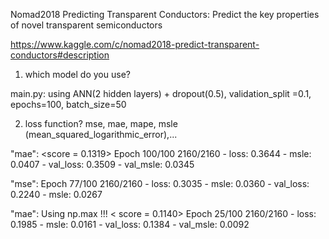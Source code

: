 Nomad2018 Predicting Transparent Conductors: Predict the key properties of novel transparent semiconductors

https://www.kaggle.com/c/nomad2018-predict-transparent-conductors#description

1) which model do you use?

main.py: using ANN(2 hidden layers) + dropout(0.5), validation_split =0.1, epochs=100, batch_size=50

2) loss function? mse, mae, mape, msle (mean_squared_logarithmic_error),...

"mae": <score = 0.1319>
Epoch 100/100
2160/2160 - loss: 0.3644 - msle: 0.0407 - val_loss: 0.3509 - val_msle: 0.0345

"mse":
Epoch 77/100
2160/2160 - loss: 0.3035 - msle: 0.0360 - val_loss: 0.2240 - msle: 0.0267

"mae": Using np.max !!! < score = 0.1140>
Epoch 25/100
2160/2160 - loss: 0.1985 - msle: 0.0161 - val_loss: 0.1384 - val_msle: 0.0092


